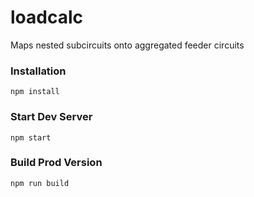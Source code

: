 # loadcalc
Maps nested subcircuits onto aggregated feeder circuits


### Installation

```
npm install
```

### Start Dev Server

```
npm start
```

### Build Prod Version

```
npm run build
```
